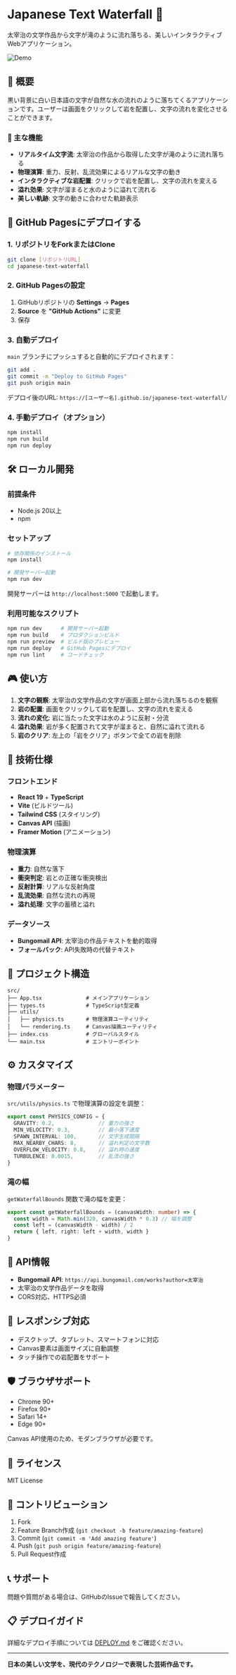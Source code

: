 # Japanese Text Waterfall 🎋

太宰治の文学作品から文字が滝のように流れ落ちる、美しいインタラクティブWebアプリケーション。

![Demo](demo.gif)

## 📝 概要

黒い背景に白い日本語の文字が自然な水の流れのように落ちてくるアプリケーションです。ユーザーは画面をクリックして岩を配置し、文字の流れを変化させることができます。

### 🌟 主な機能

- **リアルタイム文字流**: 太宰治の作品から取得した文字が滝のように流れ落ちる
- **物理演算**: 重力、反射、乱流効果によるリアルな文字の動き
- **インタラクティブな岩配置**: クリックで岩を配置し、文字の流れを変える
- **溢れ効果**: 文字が溜まると水のように溢れて流れる
- **美しい軌跡**: 文字の動きに合わせた軌跡表示

## 🚀 GitHub Pagesにデプロイする

### 1. リポジトリをForkまたはClone

```bash
git clone [リポジトリURL]
cd japanese-text-waterfall
```

### 2. GitHub Pagesの設定

1. GitHubリポジトリの **Settings** → **Pages**
2. **Source** を **"GitHub Actions"** に変更
3. 保存

### 3. 自動デプロイ

`main` ブランチにプッシュすると自動的にデプロイされます：

```bash
git add .
git commit -m "Deploy to GitHub Pages"
git push origin main
```

デプロイ後のURL: `https://[ユーザー名].github.io/japanese-text-waterfall/`

### 4. 手動デプロイ（オプション）

```bash
npm install
npm run build
npm run deploy
```

## 🛠️ ローカル開発

### 前提条件

- Node.js 20以上
- npm

### セットアップ

```bash
# 依存関係のインストール
npm install

# 開発サーバー起動
npm run dev
```

開発サーバーは `http://localhost:5000` で起動します。

### 利用可能なスクリプト

```bash
npm run dev      # 開発サーバー起動
npm run build    # プロダクションビルド
npm run preview  # ビルド版のプレビュー
npm run deploy   # GitHub Pagesにデプロイ
npm run lint     # コードチェック
```

## 🎮 使い方

1. **文字の観察**: 太宰治の文学作品の文字が画面上部から流れ落ちるのを観察
2. **岩の配置**: 画面をクリックして岩を配置し、文字の流れを変える
3. **流れの変化**: 岩に当たった文字は水のように反射・分流
4. **溢れ効果**: 岩が多く配置されて文字が溜まると、自然に溢れて流れる
5. **岩のクリア**: 左上の「岩をクリア」ボタンで全ての岩を削除

## 🔧 技術仕様

### フロントエンド

- **React 19** + **TypeScript**
- **Vite** (ビルドツール)
- **Tailwind CSS** (スタイリング)
- **Canvas API** (描画)
- **Framer Motion** (アニメーション)

### 物理演算

- **重力**: 自然な落下
- **衝突判定**: 岩との正確な衝突検出
- **反射計算**: リアルな反射角度
- **乱流効果**: 自然な流れの再現
- **溢れ処理**: 文字の蓄積と溢れ

### データソース

- **Bungomail API**: 太宰治の作品テキストを動的取得
- **フォールバック**: API失敗時の代替テキスト

## 📁 プロジェクト構造

```
src/
├── App.tsx              # メインアプリケーション
├── types.ts             # TypeScript型定義
├── utils/
│   ├── physics.ts       # 物理演算ユーティリティ
│   └── rendering.ts     # Canvas描画ユーティリティ
├── index.css            # グローバルスタイル
└── main.tsx             # エントリーポイント
```

## ⚙️ カスタマイズ

### 物理パラメーター

`src/utils/physics.ts` で物理演算の設定を調整：

```typescript
export const PHYSICS_CONFIG = {
  GRAVITY: 0.2,              // 重力の強さ
  MIN_VELOCITY: 0.3,         // 最小落下速度
  SPAWN_INTERVAL: 100,       // 文字生成間隔
  MAX_NEARBY_CHARS: 8,       // 溢れ判定の文字数
  OVERFLOW_VELOCITY: 0.8,    // 溢れ時の速度
  TURBULENCE: 0.0015,        // 乱流の強さ
}
```

### 滝の幅

`getWaterfallBounds` 関数で滝の幅を変更：

```typescript
export const getWaterfallBounds = (canvasWidth: number) => {
  const width = Math.min(320, canvasWidth * 0.3) // 幅を調整
  const left = (canvasWidth - width) / 2
  return { left, right: left + width, width }
}
```

## 🔗 API情報

- **Bungomail API**: `https://api.bungomail.com/works?author=太宰治`
- 太宰治の文学作品データを取得
- CORS対応、HTTPS必須

## 📱 レスポンシブ対応

- デスクトップ、タブレット、スマートフォンに対応
- Canvas要素は画面サイズに自動調整
- タッチ操作での岩配置をサポート

## 🛡️ ブラウザサポート

- Chrome 90+
- Firefox 90+
- Safari 14+
- Edge 90+

Canvas API使用のため、モダンブラウザが必要です。

## 📄 ライセンス

MIT License

## 🤝 コントリビューション

1. Fork
2. Feature Branch作成 (`git checkout -b feature/amazing-feature`)
3. Commit (`git commit -m 'Add amazing feature'`)
4. Push (`git push origin feature/amazing-feature`)
5. Pull Request作成

## 📞 サポート

問題や質問がある場合は、GitHubのIssueで報告してください。

## 📋 デプロイガイド

詳細なデプロイ手順については [DEPLOY.md](DEPLOY.md) をご確認ください。

---

**日本の美しい文学を、現代のテクノロジーで表現した芸術作品です。**